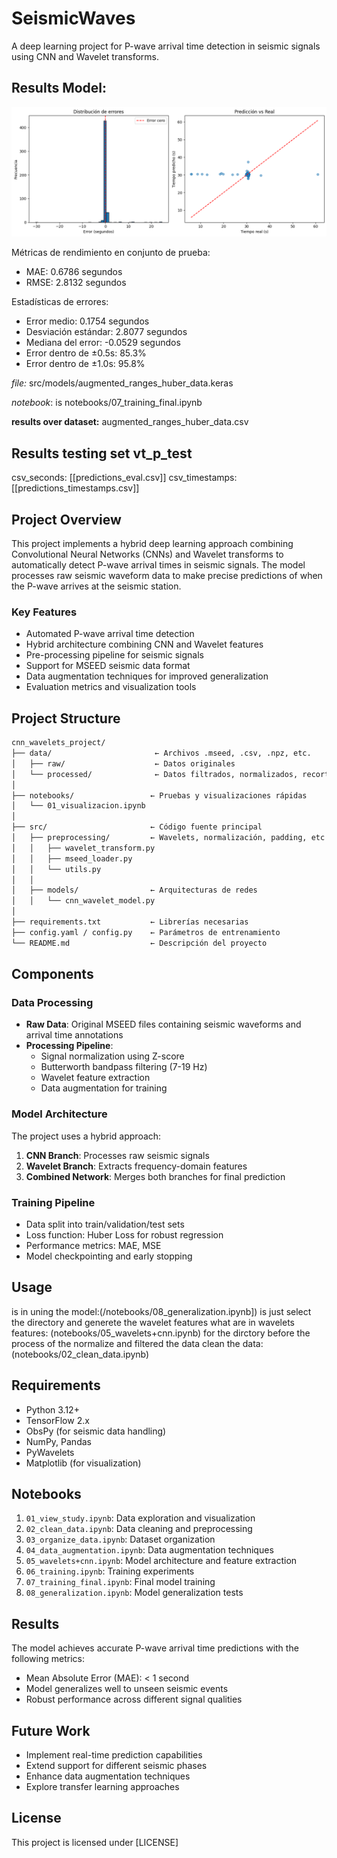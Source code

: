 # SeismicWaves

A deep learning project for P-wave arrival time detection in seismic signals using CNN and Wavelet transforms.

## Results Model: 
![alt text](image.png)

Métricas de rendimiento en conjunto de prueba:
- MAE: 0.6786 segundos
- RMSE: 2.8132 segundos

Estadísticas de errores:
- Error medio: 0.1754 segundos
- Desviación estándar: 2.8077 segundos
- Mediana del error: -0.0529 segundos
- Error dentro de ±0.5s: 85.3%
- Error dentro de ±1.0s: 95.8%

*file:* src/models/augmented_ranges_huber_data.keras

*notebook*: is notebooks/07_training_final.ipynb

**results over dataset:** augmented_ranges_huber_data.csv

## Results testing set vt_p_test

csv_seconds: [[predictions_eval.csv]]
csv_timestamps: [[predictions_timestamps.csv]]

## Project Overview

This project implements a hybrid deep learning approach combining Convolutional Neural Networks (CNNs) and Wavelet transforms to automatically detect P-wave arrival times in seismic signals. The model processes raw seismic waveform data to make precise predictions of when the P-wave arrives at the seismic station.

### Key Features

- Automated P-wave arrival time detection
- Hybrid architecture combining CNN and Wavelet features
- Pre-processing pipeline for seismic signals
- Support for MSEED seismic data format
- Data augmentation techniques for improved generalization
- Evaluation metrics and visualization tools

## Project Structure

```bash
cnn_wavelets_project/
├── data/                       ← Archivos .mseed, .csv, .npz, etc.
│   ├── raw/                    ← Datos originales
│   └── processed/              ← Datos filtrados, normalizados, recortados
│
├── notebooks/                 ← Pruebas y visualizaciones rápidas
│   └── 01_visualizacion.ipynb
│
├── src/                       ← Código fuente principal
│   ├── preprocessing/         ← Wavelets, normalización, padding, etc.
│   │   ├── wavelet_transform.py
│   │   ├── mseed_loader.py
│   │   └── utils.py
│   │
│   ├── models/                ← Arquitecturas de redes
│   │   └── cnn_wavelet_model.py
│
├── requirements.txt           ← Librerías necesarias
├── config.yaml / config.py    ← Parámetros de entrenamiento
└── README.md                  ← Descripción del proyecto

```

## Components

### Data Processing

- **Raw Data**: Original MSEED files containing seismic waveforms and arrival time annotations
- **Processing Pipeline**: 
  - Signal normalization using Z-score
  - Butterworth bandpass filtering (7-19 Hz)
  - Wavelet feature extraction
  - Data augmentation for training

### Model Architecture

The project uses a hybrid approach:
1. **CNN Branch**: Processes raw seismic signals
2. **Wavelet Branch**: Extracts frequency-domain features
3. **Combined Network**: Merges both branches for final prediction

### Training Pipeline

- Data split into train/validation/test sets
- Loss function: Huber Loss for robust regression
- Performance metrics: MAE, MSE
- Model checkpointing and early stopping

## Usage

is in uning the model:(/notebooks/08_generalization.ipynb]) is just select the directory and generete the wavelet features what are in wavelets features: (notebooks/05_wavelets+cnn.ipynb) for the dirctory before the process of the normalize and filtered the data clean the data: (notebooks/02_clean_data.ipynb)


## Requirements

- Python 3.12+
- TensorFlow 2.x
- ObsPy (for seismic data handling)
- NumPy, Pandas
- PyWavelets
- Matplotlib (for visualization)

## Notebooks

1. `01_view_study.ipynb`: Data exploration and visualization
2. `02_clean_data.ipynb`: Data cleaning and preprocessing
3. `03_organize_data.ipynb`: Dataset organization
4. `04_data_augmentation.ipynb`: Data augmentation techniques
5. `05_wavelets+cnn.ipynb`: Model architecture and feature extraction
6. `06_training.ipynb`: Training experiments
7. `07_training_final.ipynb`: Final model training
8. `08_generalization.ipynb`: Model generalization tests

## Results

The model achieves accurate P-wave arrival time predictions with the following metrics:
- Mean Absolute Error (MAE): < 1 second
- Model generalizes well to unseen seismic events
- Robust performance across different signal qualities

## Future Work

- Implement real-time prediction capabilities
- Extend support for different seismic phases
- Enhance data augmentation techniques
- Explore transfer learning approaches

## License

This project is licensed under [LICENSE]
